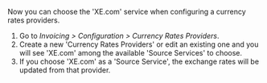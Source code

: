 Now you can choose the 'XE.com' service when configuring a currency
rates providers.

1.  Go to *Invoicing \> Configuration \> Currency Rates Providers*.
2.  Create a new 'Currency Rates Providers' or edit an existing one and
    you will see 'XE.com' among the available 'Source Services' to
    choose.
3.  If you choose 'XE.com' as a 'Source Service', the exchange rates
    will be updated from that provider.
